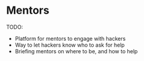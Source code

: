 # Mentors

TODO:

- Platform for mentors to engage with hackers
- Way to let hackers know who to ask for help
- Briefing mentors on where to be, and how to help